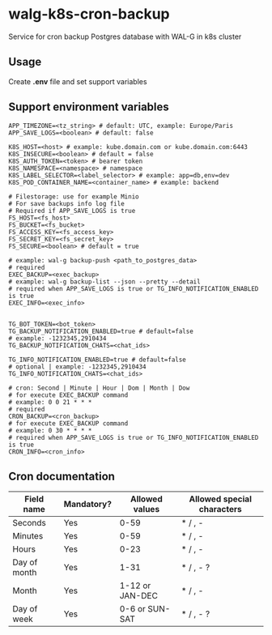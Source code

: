 # walg-k8s-cron-backup
Service for cron backup Postgres database with WAL-G in k8s cluster

## Usage

Create **.env** file and set support variables

## Support environment variables

```
APP_TIMEZONE=<tz_string> # default: UTC, example: Europe/Paris
APP_SAVE_LOGS=<boolean> # default: false

K8S_HOST=<host> # example: kube.domain.com or kube.domain.com:6443
K8S_INSECURE=<boolean> # default = false
K8S_AUTH_TOKEN=<token> # bearer token
K8S_NAMESPACE=<namespace> # namespace
K8S_LABEL_SELECTOR=<label_selector> # example: app=db,env=dev
K8S_POD_CONTAINER_NAME=<container_name> # example: backend

# Filestorage: use for example Minio
# For save backups info log file
# Required if APP_SAVE_LOGS is true
FS_HOST=<fs_host>
FS_BUCKET=<fs_bucket>
FS_ACCESS_KEY=<fs_access_key>
FS_SECRET_KEY=<fs_secret_key>
FS_SECURE=<boolean> # default = true

# example: wal-g backup-push <path_to_postgres_data>
# required
EXEC_BACKUP=<exec_backup> 
# example: wal-g backup-list --json --pretty --detail
# required when APP_SAVE_LOGS is true or TG_INFO_NOTIFICATION_ENABLED is true
EXEC_INFO=<exec_info>


TG_BOT_TOKEN=<bot_token>
TG_BACKUP_NOTIFICATION_ENABLED=true # default=false
# example: -1232345,2910434
TG_BACKUP_NOTIFICATION_CHATS=<chat_ids>

TG_INFO_NOTIFICATION_ENABLED=true # default=false
# optional | example: -1232345,2910434
TG_INFO_NOTIFICATION_CHATS=<chat_ids> 

# cron: Second | Minute | Hour | Dom | Month | Dow
# for execute EXEC_BACKUP command
# example: 0 0 21 * * *
# required
CRON_BACKUP=<cron_backup>
# for execute EXEC_BACKUP command
# example: 0 30 * * * *
# required when APP_SAVE_LOGS is true or TG_INFO_NOTIFICATION_ENABLED is true
CRON_INFO=<cron_info>
```

## Cron documentation

Field name   | Mandatory? | Allowed values  | Allowed special characters
----------   | ---------- | --------------  | --------------------------
Seconds      | Yes        | 0-59            | * / , -
Minutes      | Yes        | 0-59            | * / , -
Hours        | Yes        | 0-23            | * / , -
Day of month | Yes        | 1-31            | * / , - ?
Month        | Yes        | 1-12 or JAN-DEC | * / , -
Day of week  | Yes        | 0-6 or SUN-SAT  | * / , - ?
